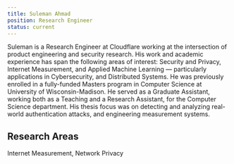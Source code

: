 ```yaml
---
title: Suleman Ahmad
position: Research Engineer
status: current
---
```

Suleman is a Research Engineer at Cloudflare working at the intersection of product engineering and security research. His work and academic experience has span the following areas of interest: Security and Privacy, Internet Measurement, and Applied Machine Learning — particularly applications in Cybersecurity, and Distributed Systems. 
He was previously enrolled in a fully-funded Masters program in Computer Science at University of Wisconsin-Madison. He served as a Graduate Assistant, working both as a Teaching and a Research Assistant, for the Computer Science department. His thesis focus was on detecting and analyzing real-world authentication attacks, and engineering measurement systems.

## Research Areas 
Internet Measurement, Network Privacy

